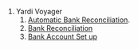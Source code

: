 1. Yardi Voyager
   1. [Automatic Bank Reconciliation](./yardi_voyager/br/Automatic_Bank_Reconciliation.md).
   2. [Bank Reconciliation](./yardi_voyager/br/Bank_Reconciliation.md)
   3. [Bank Account Set up](./yardi_voyager/br/Bank_Account_Setup.md)

